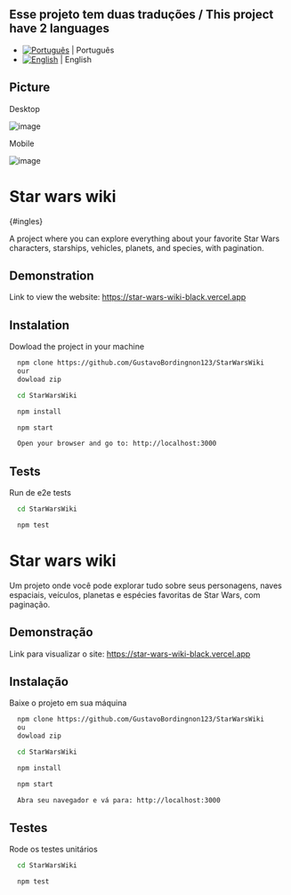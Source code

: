 ## Esse projeto tem duas traduções / This project have 2 languages
 
- [![Português](https://img.shields.io/badge/pt--br-Portugu%C3%AAs-green)](README.pt-br.md) | Português 
- [![English](https://img.shields.io/badge/en-English-green)](README.md) | English

## Picture

Desktop

![image](https://github.com/GustavoBordingnon123/StarWarsWiki/assets/105391247/679daee1-91d0-4cc2-b360-cd671c3186a1)


Mobile

![image](https://github.com/GustavoBordingnon123/StarWarsWiki/assets/105391247/95cb9991-e77d-4742-bf8a-c6402d7f039c)


# Star wars wiki

{#ingles}

A project where you can explore everything about your favorite Star Wars characters, starships, vehicles, planets, and species, with pagination.



## Demonstration

Link to view the website: https://star-wars-wiki-black.vercel.app




## Instalation

Dowload the project in your machine

```bash
  npm clone https://github.com/GustavoBordingnon123/StarWarsWiki
  our 
  dowload zip
```
    
```bash
  cd StarWarsWiki
```

```bash
  npm install
```

```bash
  npm start
```

```bash
  Open your browser and go to: http://localhost:3000
```

##  Tests

Run de e2e tests

```bash
  cd StarWarsWiki
```

```bash
  npm test
```



# Star wars wiki

Um projeto onde você pode explorar tudo sobre seus personagens, naves espaciais, veículos, planetas e espécies favoritas de Star Wars, com paginação.

## Demonstração

Link para visualizar o site: https://star-wars-wiki-black.vercel.app

## Instalação

Baixe o projeto em sua máquina


```bash
  npm clone https://github.com/GustavoBordingnon123/StarWarsWiki
  ou 
  dowload zip
```
    
```bash
  cd StarWarsWiki
```

```bash
  npm install
```

```bash
  npm start
```

```bash
  Abra seu navegador e vá para: http://localhost:3000
```


## Testes

Rode os testes unitários 

```bash
  cd StarWarsWiki
```

```bash
  npm test
```



